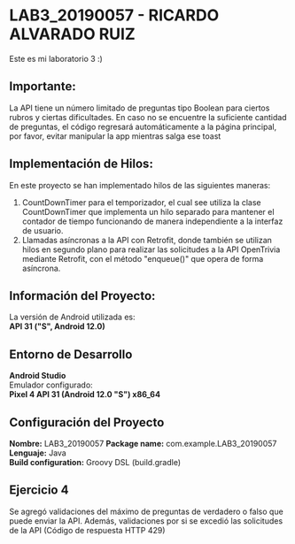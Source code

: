 # LAB3_20190057 - **RICARDO ALVARADO RUIZ**
Este es mi laboratorio 3 :)

## **Importante:**
La API tiene un número limitado de preguntas tipo Boolean para ciertos rubros y ciertas dificultades.
En caso no se encuentre la suficiente cantidad de preguntas, el código regresará automáticamente
a la página principal, por favor, evitar manipular la app mientras salga ese toast

## **Implementación de Hilos:**
En este proyecto se han implementado hilos de las siguientes maneras:
1. CountDownTimer para el temporizador, el cual see utiliza la clase CountDownTimer que implementa un hilo separado para mantener el contador de tiempo funcionando de manera independiente a la interfaz de usuario.
2. Llamadas asíncronas a la API con Retrofit, donde también se utilizan hilos en segundo plano para realizar las solicitudes a la API OpenTrivia mediante Retrofit, con el método "enqueue()" que opera de forma asíncrona.

## **Información del Proyecto:** 
La versión de Android utilizada es:  
**API 31 ("S", Android 12.0)**

## **Entorno de Desarrollo**
**Android Studio**  
Emulador configurado:  
**Pixel 4 API 31 (Android 12.0 "S") x86_64**

## **Configuración del Proyecto**
**Nombre:** LAB3_20190057
**Package name:** com.example.LAB3_20190057 
**Lenguaje:** Java  
**Build configuration:** Groovy DSL (build.gradle)

## **Ejercicio 4**
Se agregó validaciones del máximo de preguntas de verdadero o falso que puede enviar la API.
Además, validaciones por si se excedió las solicitudes de la API (Código de respuesta HTTP 429)

